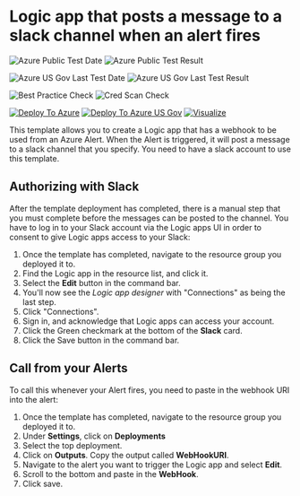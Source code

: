 # Logic app that posts a message to a slack channel when an alert fires

![Azure Public Test Date](https://azurequickstartsservice.blob.core.windows.net/badges/201-alert-to-slack-with-logic-app/PublicLastTestDate.svg)
![Azure Public Test Result](https://azurequickstartsservice.blob.core.windows.net/badges/201-alert-to-slack-with-logic-app/PublicDeployment.svg)

![Azure US Gov Last Test Date](https://azurequickstartsservice.blob.core.windows.net/badges/201-alert-to-slack-with-logic-app/FairfaxLastTestDate.svg)
![Azure US Gov Last Test Result](https://azurequickstartsservice.blob.core.windows.net/badges/201-alert-to-slack-with-logic-app/FairfaxDeployment.svg)

![Best Practice Check](https://azurequickstartsservice.blob.core.windows.net/badges/201-alert-to-slack-with-logic-app/BestPracticeResult.svg)
![Cred Scan Check](https://azurequickstartsservice.blob.core.windows.net/badges/201-alert-to-slack-with-logic-app/CredScanResult.svg)

[![Deploy To Azure](https://raw.githubusercontent.com/fathym-it/azure-quickstart-templates/master/1-CONTRIBUTION-GUIDE/images/deploytoazure.svg?sanitize=true)](https://portal.azure.com/#create/Microsoft.Template/uri/https%3A%2F%2Fraw.githubusercontent.com%2Ffathym-it%2Fazure-quickstart-templates%2Fmaster%2F201-alert-to-slack-with-logic-app%2Fazuredeploy.json)
[![Deploy To Azure US Gov](https://raw.githubusercontent.com/fathym-it/azure-quickstart-templates/master/1-CONTRIBUTION-GUIDE/images/deploytoazuregov.svg?sanitize=true)](https://portal.azure.us/#create/Microsoft.Template/uri/https%3A%2F%2Fraw.githubusercontent.com%2Ffathym-it%2Fazure-quickstart-templates%2Fmaster%2F201-alert-to-slack-with-logic-app%2Fazuredeploy.json)   [![Visualize](https://raw.githubusercontent.com/fathym-it/azure-quickstart-templates/master/1-CONTRIBUTION-GUIDE/images/visualizebutton.svg?sanitize=true)](http://armviz.io/#/?load=https%3A%2F%2Fraw.githubusercontent.com%2Ffathym-it%2Fazure-quickstart-templates%2Fmaster%2F201-alert-to-slack-with-logic-app%2Fazuredeploy.json)

This template allows you to create a Logic app that has a webhook to be used from an Azure Alert. When the Alert is triggered, it will post a message to a slack channel that you specify. You need to have a slack account to use this template.

## Authorizing with Slack

After the template deployment has completed, there is a manual step that you must complete before the messages can be posted to the channel. You have to log in to your Slack account via the Logic apps UI in order to consent to give Logic apps access to your Slack:

1. Once the template has completed, navigate to the resource group you deployed it to.
2. Find the Logic app in the resource list, and click it.
3. Select the **Edit** button in the command bar.
4. You'll now see the *Logic app designer* with "Connections" as being the last step. 
5. Click "Connections". 
6. Sign in, and acknowledge that Logic apps can access your account. 
7. Click the Green checkmark at the bottom of the **Slack** card.
8. Click the Save button in the command bar.

## Call from your Alerts

To call this whenever your Alert fires, you need to paste in the webhook URI into the alert:

1. Once the template has completed, navigate to the resource group you deployed it to.
2. Under **Settings**, click on **Deployments**
3. Select the top deployment.
4. Click on **Outputs**. Copy the output called **WebHookURI**. 
5. Navigate to the alert you want to trigger the Logic app and select **Edit**.
6. Scroll to the bottom and paste in the **WebHook**. 
7. Click save.


